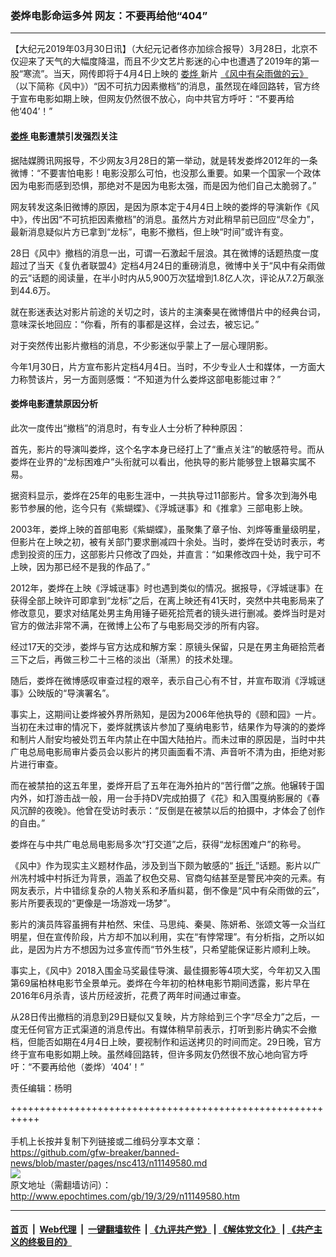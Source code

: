 ### 娄烨电影命运多舛 网友：不要再给他“404”
------------------------

<p>
 【大纪元2019年03月30日讯】（大纪元记者佟亦加综合报导）3月28日，北京不仅迎来了天气的大幅度降温，而且不少文艺片影迷的心中也遭遇了2019年的第一股“寒流”。当天，网传即将于4月4日上映的
 <a href="http://www.epochtimes.com/gb/tag/%E5%A8%84%E7%83%A8.html">
  娄烨
 </a>
 新片
 <a href="http://www.epochtimes.com/gb/tag/%E3%80%8A%E9%A3%8E%E4%B8%AD%E6%9C%89%E6%9C%B5%E9%9B%A8%E5%81%9A%E7%9A%84%E4%BA%91%E3%80%8B.html">
  《风中有朵雨做的云》
 </a>
 （以下简称《风中》）“因不可抗力因素撤档”的消息，虽然现在峰回路转，官方终于宣布电影如期上映，但网友仍然很不放心，向中共官方呼吁：“不要再给他‘404’！”
</p>
<h4>
 <a href="http://www.epochtimes.com/gb/tag/%E5%A8%84%E7%83%A8.html">
  娄烨
 </a>
 电影遭禁引发强烈关注
</h4>
<p>
 据陆媒腾讯网报导，不少网友3月28日的第一举动，就是转发娄烨2012年的一条微博：“不要害怕电影！电影没那么可怕，也没那么重要。如果一个国家一个政体因为电影而感到恐惧，那绝对不是因为电影太强，而是因为他们自己太脆弱了。”
</p>
<p>
 网友转发这条旧微博的原因，是因为原本定于4月4日上映的娄烨的导演新作《风中》，传出因“不可抗拒因素撤档”的消息。虽然片方对此稍早前已回应“尽全力”，最新消息疑似片方已拿到“龙标”，电影不撤档，但上映“时间”或许有变。
</p>
<p>
 28日《风中》撤档的消息一出，可谓一石激起千层浪。其在微博的话题热度一度超过了当天《复仇者联盟4》定档4月24日的重磅消息，微博中关于“风中有朵雨做的云”话题的阅读量，在半小时内从5,900万次猛增到1.8亿人次，评论从7.2万飙涨到44.6万。
</p>
<p>
 就在影迷表达对影片前途的关切之时，该片的主演秦昊在微博借片中的经典台词，意味深长地回应：“你看，所有的事都是这样，会过去，被忘记。”
</p>
<p>
 对于突然传出影片撤档的消息，不少影迷似乎蒙上了一层心理阴影。
</p>
<p>
 今年1月30日，片方宣布影片定档4月4日。当时，不少专业人士和媒体，一方面大力称赞该片，另一方面则感慨：“不知道为什么娄烨这部电影能过审？”
</p>
<h4>
 娄烨电影遭禁原因分析
</h4>
<p>
 此次一度传出“撤档”的消息时，有专业人士分析了种种原因：
</p>
<p>
 首先，影片的导演叫娄烨，这个名字本身已经打上了“重点关注”的敏感符号。而从娄烨在业界的“龙标困难户”头衔就可以看出，他执导的影片能够登上银幕实属不易。
</p>
<p>
 据资料显示，娄烨在25年的电影生涯中，一共执导过11部影片。曾多次到海外电影节参展的他，迄今只有《紫蝴蝶》、《浮城谜事》和《推拿》三部电影上映。
</p>
<p>
 2003年，娄烨上映的首部电影《紫蝴蝶》，虽聚集了章子怡、刘烨等重量级明星，但影片在上映之初，被有关部门要求删减四十余处。当时，娄烨在受访时表示，考虑到投资的压力，这部影片只修改了四处，并直言：“如果修改四十处，我宁可不上映，因为那已经不是我的作品了。”
</p>
<p>
 2012年，娄烨在上映《浮城谜事》时也遇到类似的情况。据报导，《浮城谜事》在获得全部上映许可即拿到“龙标”之后，在离上映还有41天时，突然中共电影局来了修改意见，要求对结尾处男主角用锤子砸死拾荒者的镜头进行删减。娄烨当时是对官方的做法非常不满，在微博上公布了与电影局交涉的所有内容。
</p>
<p>
 经过17天的交涉，娄烨与官方达成和解方案：原镜头保留，只是在男主角砸拾荒者三下之后，再做三秒二十三格的淡出（渐黑）的技术处理。
</p>
<p>
 随后，娄烨在微博感叹审查过程的艰辛，表示自己心有不甘，并宣布取消《浮城谜事》公映版的“导演署名”。
</p>
<p>
 事实上，这期间让娄烨被外界所熟知，是因为2006年他执导的《颐和园》一片。当初在未过审的情况下，娄烨就携该片参加了戛纳电影节，结果作为导演的的娄烨和制片人耐安均被处罚五年内禁止在中国大陆拍片。而未过审的原因是，当时中共广电总局电影局审片委员会以影片的拷贝画面看不清、声音听不清为由，拒绝对影片进行审查。
</p>
<p>
 而在被禁拍的这五年里，娄烨开启了五年在海外拍片的“苦行僧”之旅。他辗转于国内外，如打游击战一般，用一台手持DV完成拍摄了《花》和入围戛纳影展的《春风沉醉的夜晚》。他曾在受访时表示：“反倒是在被禁以后的拍摄中，才体会了创作的自由。”
</p>
<p>
 娄烨在与中共广电总局电影局多次“打交道”之后，获得“龙标困难户”的称号。
</p>
<p>
 《风中》作为现实主义题材作品，涉及到当下颇为敏感的“
 <a href="http://www.epochtimes.com/gb/tag/%E6%8B%86%E8%BF%81.html">
  拆迁
 </a>
 ”话题。影片以广州冼村城中村拆迁为背景，涵盖了权色交易、官商勾结甚至是警民冲突的元素。有网友表示，片中错综复杂的人物关系和矛盾纠葛，倒不像是“风中有朵雨做的云”，影片所要表现的“更像是一场游戏一场梦”。
</p>
<p>
 影片的演员阵容虽拥有井柏然、宋佳、马思纯、秦昊、陈妍希、张颂文等一众当红明星，但在宣传阶段，片方却不加以利用，实在“有悖常理”。有分析指，之所以如此，是因为片方不想因为过多宣传而“节外生枝”，只希望能保证影片顺利上映。
</p>
<p>
 事实上，《风中》2018入围金马奖最佳导演、最佳摄影等4项大奖，今年初又入围第69届柏林电影节全景单元。娄烨在今年初的柏林电影节期间透露，影片早在2016年6月杀青，该片历经波折，花费了两年时间通过审查。
</p>
<p>
 从28日传出撤档的消息到29日疑似又复映，片方除给到三个字“尽全力”之后，一度无任何官方正式渠道的消息传出。​​​​有媒体稍早前表示，打听到影片确实不会撤档，但能否如期在4月4日上映，要视制作和运送拷贝的时间而定。29日晚，官方终于宣布电影如期上映。虽然峰回路转，但许多网友仍然很不放心地向官方呼吁：“不要再给他（娄烨）‘404’！”
</p>
<p>
 责任编辑：杨明
</p>

+++++++++++++++++++++++++++++++++++++++++++++++++++++++++++<br/><br/>
手机上长按并复制下列链接或二维码分享本文章：<br/>
https://github.com/gfw-breaker/banned-news/blob/master/pages/nsc413/n11149580.md <br/>
<a href='https://github.com/gfw-breaker/banned-news/blob/master/pages/nsc413/n11149580.md'><img src='https://github.com/gfw-breaker/banned-news/blob/master/pages/nsc413/n11149580.md.png'/></a> <br/>
原文地址（需翻墙访问）：http://www.epochtimes.com/gb/19/3/29/n11149580.htm


------------------------
#### [首页](https://github.com/gfw-breaker/banned-news/blob/master/README.md) &nbsp;|&nbsp; [Web代理](https://github.com/labour-camp/helloworld) &nbsp;|&nbsp; [一键翻墙软件](https://github.com/gfw-breaker/nogfw/blob/master/README.md) &nbsp;| [《九评共产党》](https://github.com/gfw-breaker/9ping.md/blob/master/README.md#九评之一评共产党是什么) | [《解体党文化》](https://github.com/gfw-breaker/jtdwh.md/blob/master/README.md) | [《共产主义的终极目的》](https://github.com/gfw-breaker/gczydzjmd.md/blob/master/README.md)

